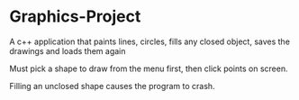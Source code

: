# Graphics-Project
A c++ application that paints lines, circles, fills any closed object, saves the drawings and loads them again

Must pick a shape to draw from the menu first, then click points on screen.

Filling an unclosed shape causes the program to crash.
